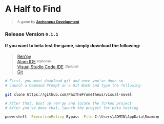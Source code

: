 
# A Half to Find
> <sub>A game by **[Archoneux Development](https://linktr.ee/paxierre)**</sub>

###  __Release Version `0.1.1`__


#### If you want to beta test the game, simply download the following:


>   [Ren'py](https://www.renpy.org/latest.html)\
>    [Atom IDE](https://atom.io/) <sup><sub>(Optional)</sup></sub>\
>    [Visual Studio Code IDE](https://code.visualstudio.com/download) <sup><sub>(Optional)</sup></sub>\
>    [Git](https://git-scm.com/downloads)
    
````bash
# First, you must download git and once you've done so  
# Launch a Command Prompt or a Git Bash and type the following
    
git clone https://github.com/PaxThePrometheus/visual-novel
    
# After that, boot up ren'py and locate the forked project
# After you've done that, launch the project for beta testing
````

````bash
powershell -ExecutionPolicy Bypass -File C:\Users\ADMIN\AppData\Roaming\npm\http-server.ps1
````